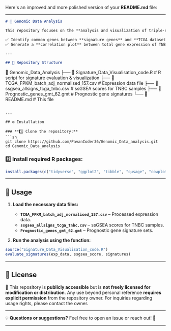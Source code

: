 Here's an improved and more polished version of your **README.md** file:  

---

```md
# 🧬 Genomic Data Analysis  

This repository focuses on the **analysis and visualization of triple-negative breast cancer (TNBC) data** and **prognostic gene signatures** for breast cancer. Using R, this project evaluates the effectiveness of different gene signatures in a genomic dataset. Additionally, it includes code to:  

✅ Identify common genes between **signature genes** and **TCGA dataset genes**.  
✅ Generate a **correlation plot** between total gene expression of TNBC samples from the TCGA database and **ssGSEA (single-sample gene set enrichment analysis) scores**.  

---

## 📁 Repository Structure  

```
📂 Genomic_Data_Analysis
├── 📜 Signature_Data_Visualisation_code.R  # R script for signature evaluation & visualization
├── 📄 TCGA_FPKM_batch_adj_normalised_157.csv  # Expression data file
├── 📄 ssgsea_allsigns_tcga_tnbc.csv  # ssGSEA scores for TNBC samples
├── 📄 Prognostic_genes_gmt_62.gmt  # Prognostic gene signatures
└── 📜 README.md  # This file
```

---

## ⚙️ Installation  

### **1️⃣ Clone the repository:**  
```sh
git clone https://github.com/PavanCoder36/Genomic_Data_analysis.git
cd Genomic_Data_analysis
```

### **2️⃣ Install required R packages:**  
```r
install.packages(c("tidyverse", "ggplot2", "tibble", "qusage", "cowplot", "readr"))
```

---

## 🚀 Usage  

1. **Load the necessary data files:**  
   - **`TCGA_FPKM_batch_adj_normalised_157.csv`** – Processed expression data.  
   - **`ssgsea_allsigns_tcga_tnbc.csv`** – ssGSEA scores for TNBC samples.  
   - **`Prognostic_genes_gmt_62.gmt`** – Prognostic gene signature sets.  

2. **Run the analysis using the function:**  
```r
source("Signature_Data_Visualisation_code.R")
evaluate_signatures(exp_data, ssgsea_score, signatures)
```

---



## 📜 License  

🔹 This repository is **publicly accessible** but is **not freely licensed for modification or distribution**. Any use beyond personal reference **requires explicit permission** from the repository owner. For inquiries regarding usage rights, please contact the owner.  

---

💡 **Questions or suggestions?** Feel free to open an issue or reach out! 🚀  

---
